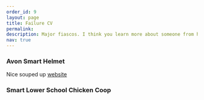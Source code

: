 ```yaml
---
order_id: 9
layout: page
title: Failure CV
permalink: 
description: Major fiascos. I think you learn more about someone from how they failed than how they succeeded.
nav: true
---
```


### Avon Smart Helmet
Nice souped up [website](https://avonsmarthelmet.wixsite.com/website)

### Smart Lower School Chicken Coop





